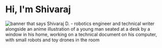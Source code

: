 # Hi, I'm Shivaraj
<img src="https://github.com/shivarajd/shivarajd/assets/12670951/019d1f75-45db-4ca4-b241-4b9cf4303f01" alt="banner that says Shivaraj D. - robotics engineer and technical writer alongside an anime illustration of a young man seated at a desk by a window in his home, working on a technical document on his computer, with small robots and toy drones in the room">
<!--
**shivarajd/shivarajd** is a ✨ _special_ ✨ repository because its `README.md` (this file) appears on your GitHub profile.

Here are some ideas to get you started:

- 🔭 I’m currently working on ...
- 🌱 I’m currently learning ...
- 👯 I’m looking to collaborate on ...
- 🤔 I’m looking for help with ...

- 💬 Ask me about ...
- 📫 How to reach me: ...
- 😄 Pronouns: ...
- ⚡ Fun fact: ...
-->
